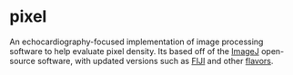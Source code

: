 # pixel

An echocardiography-focused implementation of image processing software to help evaluate pixel density. Its based off of the [ImageJ](https://imagej.nih.gov/ij/index.html) open-source software, with updated versions such as [FIJI](https://github.com/fiji/fiji/) and other [flavors](https://imagej.net/learn/flavors).

